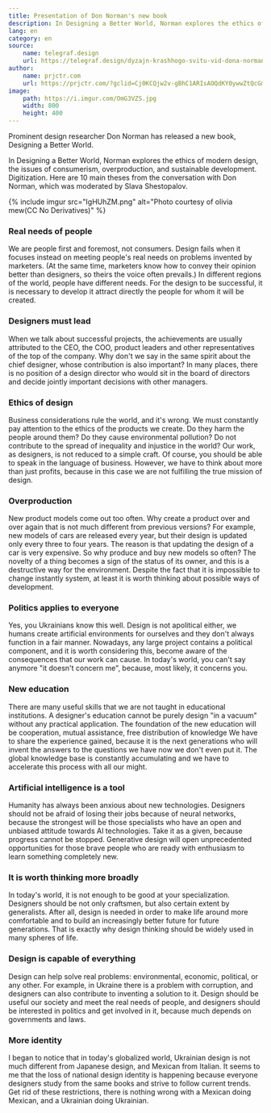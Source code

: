 ```yaml
---
title: Presentation of Don Norman's new book
description: In Designing a Better World, Norman explores the ethics of modern design, the challenges of consumerism, overproduction, and sheer digitalization.
lang: en
category: en
source:
    name: telegraf.design
    url: https://telegraf.design/dyzajn-krashhogo-svitu-vid-dona-normana-10-vazhlyvyh-tez/
author:
    name: prjctr.com
    url: https://prjctr.com/?gclid=Cj0KCQjw2v-gBhC1ARIsAOQdKY0ywwZtQcGm0cXStAdV8ndIUvDVSCjQsxF2EOmoFDjNO20CfqZDrVoaAsdfEALw_wcB
image:
    path: https://i.imgur.com/OmG3VZS.jpg
    width: 800
    height: 400
---
```


Prominent design researcher Don Norman has released a new book, Designing a Better World.

In Designing a Better World, Norman explores the ethics of modern design, the issues of consumerism, overproduction, and 
sustainable development. Digitization. Here are 10 main theses from the conversation with Don Norman, which was moderated 
by Slava Shestopalov.

{% include imgur src="IgHUhZM.png" alt="Photo courtesy of olivia mew(CC No Derivatives)" %}

### Real needs of people

We are people first and foremost, not consumers. Design fails when it focuses instead on meeting people's real needs on 
problems invented by marketers. (At the same time, marketers know how to convey their opinion better than designers, so 
theirs the voice often prevails.) In different regions of the world, people have different needs. For the design to be 
successful, it is necessary to develop it attract directly the people for whom it will be created.

### Designers must lead

When we talk about successful projects, the achievements are usually attributed to the CEO, the COO, product leaders and 
other representatives of the top of the company. Why don't we say in the same spirit about the chief designer, whose
contribution is also important? In many places, there is no position of a design director who would sit in the board of 
directors and decide jointly important decisions with other managers.

### Ethics of design

Business considerations rule the world, and it's wrong. We must constantly pay attention to the ethics of the products 
we create. Do they harm the people around them? Do they cause environmental pollution? Do not contribute to the spread 
of inequality and injustice in the world? Our work, as designers, is not reduced to a simple craft. Of course, you should 
be able to speak in the language of business. However, we have to think about more than just profits, because in this case 
we are not fulfilling the true mission of design.

### Overproduction

New product models come out too often. Why create a product over and over again that is not much different from previous 
versions? For example, new models of cars are released every year, but their design is updated only every three to four 
years. The reason is that updating the design of a car is very expensive. So why produce and buy new models so often?
The novelty of a thing becomes a sign of the status of its owner, and this is a destructive way for the environment. 
Despite the fact that it is impossible to change instantly system, at least it is worth thinking about possible ways of 
development.

### Politics applies to everyone

Yes, you Ukrainians know this well. Design is not apolitical either, we humans create artificial environments for ourselves 
and they don't always function in a fair manner. Nowadays, any large project contains a political component, and it is 
worth considering this, become aware of the consequences that our work can cause. In today's world, you can't say anymore
"it doesn't concern me", because, most likely, it concerns you.

### New education

There are many useful skills that we are not taught in educational institutions. A designer's education cannot be purely 
design "in a vacuum" without any practical application. The foundation of the new education will be cooperation, mutual 
assistance, free distribution of knowledge We have to share the experience gained, because it is the next generations who 
will invent the answers to the questions we have now we don't even put it. The global knowledge base is constantly 
accumulating and we have to accelerate this process with all our might.

### Artificial intelligence is a tool

Humanity has always been anxious about new technologies. Designers should not be afraid of losing their jobs because of 
neural networks, because the strongest will be those specialists who have an open and unbiased attitude towards AI technologies. 
Take it as a given, because progress cannot be stopped. Generative design will open unprecedented opportunities for those 
brave people who are ready with enthusiasm to learn something completely new.

### It is worth thinking more broadly

In today's world, it is not enough to be good at your specialization. Designers should be not only craftsmen, but also certain
extent by generalists. After all, design is needed in order to make life around more comfortable and to build an increasingly 
better future for future generations. That is exactly why design thinking should be widely used in many spheres of life.

### Design is capable of everything

Design can help solve real problems: environmental, economic, political, or any other. For example, in Ukraine there is 
a problem with corruption, and designers can also contribute to inventing a solution to it. Design should be useful
our society and meet the real needs of people, and designers should be interested in politics and get involved in it,
because much depends on governments and laws.

### More identity

I began to notice that in today's globalized world, Ukrainian design is not much different from Japanese design, and 
Mexican from Italian. It seems to me that the loss of national design identity is happening because everyone designers 
study from the same books and strive to follow current trends. Get rid of these restrictions, there is nothing wrong with 
a Mexican doing Mexican, and a Ukrainian doing Ukrainian.
